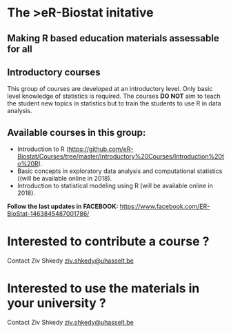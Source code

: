 # The >eR-Biostat initative
## Making R based education materials assessable for all

## Introductory courses
This group of courses are developed at an introductory level. Only basic level knowledge of statistics is required. The courses **DO NOT** aim to teach the student new topics in statistics but to train the students to use R in data analysis.

## Available courses in this group:
* Introduction to R (https://github.com/eR-Biostat/Courses/tree/master/Introductory%20Courses/Introduction%20to%20R).
* Basic concepts in exploratory data analysis and computational statistics ((will be available online in 2018).
* Introduction to statistical modeling using R (will be available online in 2018).

**Follow the last updates in FACEBOOK:** https://www.facebook.com/ER-BioStat-1463845487001786/

# Interested to contribute a course ?
Contact Ziv Shkedy ziv.shkedy@uhasselt.be

# Interested to  use the materials in your university ?
Contact Ziv Shkedy ziv.shkedy@uhasselt.be
